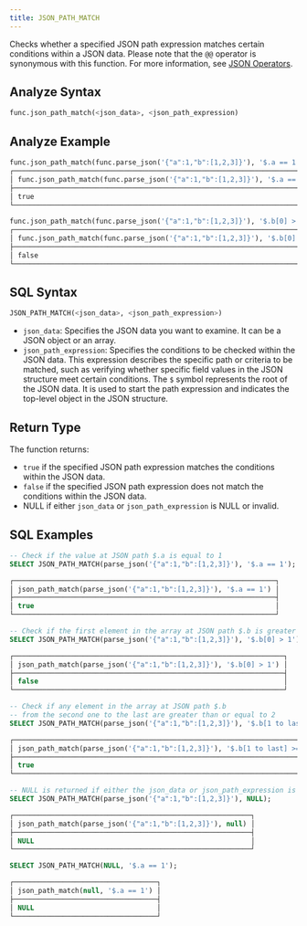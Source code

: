 ```yaml
---
title: JSON_PATH_MATCH
---
```


Checks whether a specified JSON path expression matches certain conditions within a JSON data. Please note that the `@@` operator is synonymous with this function. For more information, see [JSON Operators](../../10-sql-commands/30-query-operators).


## Analyze Syntax

```python
func.json_path_match(<json_data>, <json_path_expression)
```

## Analyze Example

```python
func.json_path_match(func.parse_json('{"a":1,"b":[1,2,3]}'), '$.a == 1')
┌──────────────────────────────────────────────────────────────────────────┐
│ func.json_path_match(func.parse_json('{"a":1,"b":[1,2,3]}'), '$.a == 1') │
├──────────────────────────────────────────────────────────────────────────┤
│ true                                                                     │
└──────────────────────────────────────────────────────────────────────────┘

func.json_path_match(func.parse_json('{"a":1,"b":[1,2,3]}'), '$.b[0] > 1')
┌────────────────────────────────────────────────────────────────────────────┐
│ func.json_path_match(func.parse_json('{"a":1,"b":[1,2,3]}'), '$.b[0] > 1') │
├────────────────────────────────────────────────────────────────────────────┤
│ false                                                                      │
└────────────────────────────────────────────────────────────────────────────┘
```

## SQL Syntax

```sql
JSON_PATH_MATCH(<json_data>, <json_path_expression>)
```

- `json_data`: Specifies the JSON data you want to examine. It can be a JSON object or an array.
- `json_path_expression`: Specifies the conditions to be checked within the JSON data. This expression describes the specific path or criteria to be matched, such as verifying whether specific field values in the JSON structure meet certain conditions. The `$` symbol represents the root of the JSON data. It is used to start the path expression and indicates the top-level object in the JSON structure.

## Return Type

The function returns:

- `true` if the specified JSON path expression matches the conditions within the JSON data.
- `false` if the specified JSON path expression does not match the conditions within the JSON data.
- NULL if either `json_data` or `json_path_expression` is NULL or invalid.

## SQL Examples

```sql
-- Check if the value at JSON path $.a is equal to 1
SELECT JSON_PATH_MATCH(parse_json('{"a":1,"b":[1,2,3]}'), '$.a == 1');

┌────────────────────────────────────────────────────────────────┐
│ json_path_match(parse_json('{"a":1,"b":[1,2,3]}'), '$.a == 1') │
├────────────────────────────────────────────────────────────────┤
│ true                                                           │
└────────────────────────────────────────────────────────────────┘

-- Check if the first element in the array at JSON path $.b is greater than 1
SELECT JSON_PATH_MATCH(parse_json('{"a":1,"b":[1,2,3]}'), '$.b[0] > 1');

┌──────────────────────────────────────────────────────────────────┐
│ json_path_match(parse_json('{"a":1,"b":[1,2,3]}'), '$.b[0] > 1') │
├──────────────────────────────────────────────────────────────────┤
│ false                                                            │
└──────────────────────────────────────────────────────────────────┘

-- Check if any element in the array at JSON path $.b
-- from the second one to the last are greater than or equal to 2
SELECT JSON_PATH_MATCH(parse_json('{"a":1,"b":[1,2,3]}'), '$.b[1 to last] >= 2');

┌───────────────────────────────────────────────────────────────────────────┐
│ json_path_match(parse_json('{"a":1,"b":[1,2,3]}'), '$.b[1 to last] >= 2') │
├───────────────────────────────────────────────────────────────────────────┤
│ true                                                                      │
└───────────────────────────────────────────────────────────────────────────┘

-- NULL is returned if either the json_data or json_path_expression is NULL or invalid.
SELECT JSON_PATH_MATCH(parse_json('{"a":1,"b":[1,2,3]}'), NULL);

┌──────────────────────────────────────────────────────────┐
│ json_path_match(parse_json('{"a":1,"b":[1,2,3]}'), null) │
├──────────────────────────────────────────────────────────┤
│ NULL                                                     │
└──────────────────────────────────────────────────────────┘

SELECT JSON_PATH_MATCH(NULL, '$.a == 1');

┌───────────────────────────────────┐
│ json_path_match(null, '$.a == 1') │
├───────────────────────────────────┤
│ NULL                              │
└───────────────────────────────────┘
```